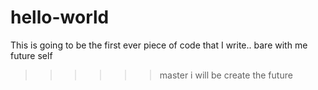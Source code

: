 # hello-world
This is going to be the first ever piece of code that I write.. bare with me future self
>>>>>> master
i will be create the future
